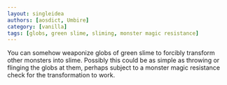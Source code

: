 ```yaml
---
layout: singleidea
authors: [aosdict, Umbire]
category: [vanilla]
tags: [globs, green slime, sliming, monster magic resistance]
---
```

You can somehow weaponize globs of green slime to forcibly transform other monsters into slime. Possibly this could be as simple as throwing or flinging the globs at them, perhaps subject to a monster magic resistance check for the transformation to work.

